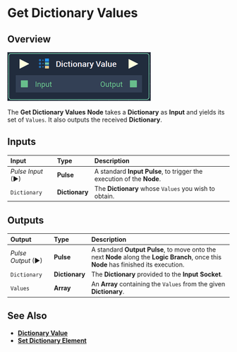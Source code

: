 # Get Dictionary Values

## Overview

![The Get Dictionary Values Node.](../../.gitbook/assets/dictionaryvaluenode.png)

The **Get Dictionary Values** **Node** takes a **Dictionary** as **Input** and yields its set of `Values`. It also outputs the received **Dictionary**.

## Inputs

| Input | Type | Description |
| :--- | :--- | :--- |
| _Pulse Input_ \(►\) | **Pulse** | A standard **Input Pulse**, to trigger the execution of the **Node**. |
| `Dictionary` | **Dictionary** | The **Dictionary** whose `Values` you wish to obtain. |

## Outputs

| Output | Type | Description |
| :--- | :--- | :--- |
| _Pulse Output_ \(►\) | **Pulse** | A standard **Output Pulse**, to move onto the next **Node** along the **Logic Branch**, once this **Node** has finished its execution. |
| `Dictionary` | **Dictionary** | The **Dictionary** provided to the **Input** **Socket**. |
| `Values` | **Array** | An **Array** containing the `Values` from the given **Dictionary**. |

## See Also

* [**Dictionary Value**](dictionary-value.md)
* [**Set Dictionary Element**](set-dictionary-element.md)

